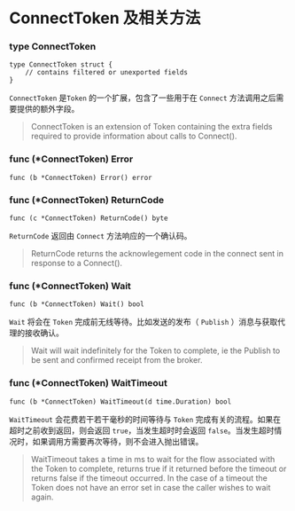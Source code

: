 # ConnectToken 及相关方法

### type ConnectToken

```
type ConnectToken struct {
    // contains filtered or unexported fields
}
```

`ConnectToken` 是`Token` 的一个扩展，包含了一些用于在 `Connect` 方法调用之后需要提供的额外字段。

> ConnectToken is an extension of Token containing the extra fields required to provide information about calls to Connect\(\).

### func \(\*ConnectToken\) Error

```
func (b *ConnectToken) Error() error
```

### func \(\*ConnectToken\) ReturnCode

```
func (c *ConnectToken) ReturnCode() byte
```

`ReturnCode` 返回由 `Connect` 方法响应的一个确认码。

> ReturnCode returns the acknowlegement code in the connect sent in response to a Connect\(\).

### func \(\*ConnectToken\) Wait

```
func (b *ConnectToken) Wait() bool
```

`Wait` 将会在 `Token` 完成前无线等待。比如发送的发布（ `Publish` ）消息与获取代理的接收确认。

> Wait will wait indefinitely for the Token to complete, ie the Publish to be sent and confirmed receipt from the broker.

### func \(\*ConnectToken\) WaitTimeout

```
func (b *ConnectToken) WaitTimeout(d time.Duration) bool
```

`WaitTimeout` 会花费若干若干毫秒的时间等待与 `Token` 完成有关的流程。如果在超时之前收到返回，则会返回 `true`，当发生超时时会返回 `false`。当发生超时情况时，如果调用方需要再次等待，则不会进入抛出错误。

> WaitTimeout takes a time in ms to wait for the flow associated with the Token to complete, returns true if it returned before the timeout or returns false if the timeout occurred. In the case of a timeout the Token does not have an error set in case the caller wishes to wait again.



